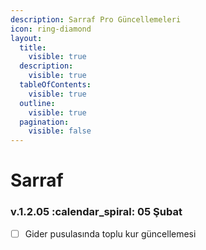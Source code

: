 ```yaml
---
description: Sarraf Pro Güncellemeleri
icon: ring-diamond
layout:
  title:
    visible: true
  description:
    visible: true
  tableOfContents:
    visible: true
  outline:
    visible: true
  pagination:
    visible: false
---
```


# Sarraf



### v.1.2.05  :calendar\_spiral: 05 Şubat

* [ ] Gider pusulasında toplu kur güncellemesi



